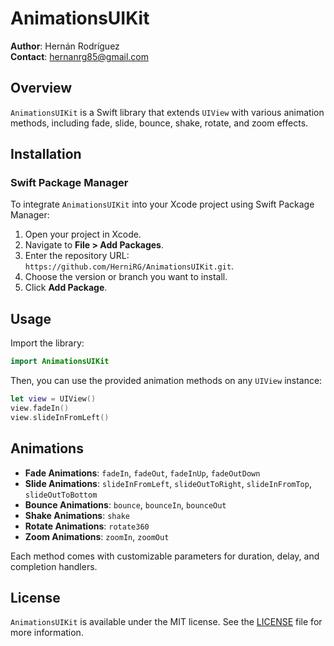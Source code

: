 # AnimationsUIKit

**Author**: Hernán Rodríguez  
**Contact**: hernanrg85@gmail.com

## Overview

`AnimationsUIKit` is a Swift library that extends `UIView` with various animation methods, including fade, slide, bounce, shake, rotate, and zoom effects.

## Installation

### Swift Package Manager

To integrate `AnimationsUIKit` into your Xcode project using Swift Package Manager:

1. Open your project in Xcode.
2. Navigate to **File > Add Packages**.
3. Enter the repository URL: `https://github.com/HerniRG/AnimationsUIKit.git`.
4. Choose the version or branch you want to install.
5. Click **Add Package**.

## Usage

Import the library:

```swift
import AnimationsUIKit
```

Then, you can use the provided animation methods on any `UIView` instance:

```swift
let view = UIView()
view.fadeIn()
view.slideInFromLeft()
```

## Animations

- **Fade Animations**: `fadeIn`, `fadeOut`, `fadeInUp`, `fadeOutDown`
- **Slide Animations**: `slideInFromLeft`, `slideOutToRight`, `slideInFromTop`, `slideOutToBottom`
- **Bounce Animations**: `bounce`, `bounceIn`, `bounceOut`
- **Shake Animations**: `shake`
- **Rotate Animations**: `rotate360`
- **Zoom Animations**: `zoomIn`, `zoomOut`

Each method comes with customizable parameters for duration, delay, and completion handlers.

## License

`AnimationsUIKit` is available under the MIT license. See the [LICENSE](LICENSE) file for more information.
